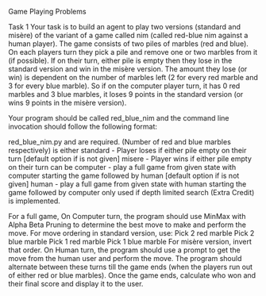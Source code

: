 Game Playing Problems

Task 1
Your task is to build an agent to play two versions (standard and misère) of  the variant of a game called nim (called red-blue nim against a human player). The game consists of two piles of marbles (red and blue). On each players turn they pick a pile and remove one or two marbles from it (if possible). If on their turn, either pile is empty then they lose in the standard version and win in the misère version. The amount they lose (or win) is dependent on the number of marbles left (2 for every red marble and 3 for every blue marble). So if on the computer player turn, it has 0 red marbles and 3 blue marbles, it loses 9 points in the standard version (or wins 9 points in the misère version).

Your program should be called red_blue_nim and the command line invocation should follow the following format:

red_blue_nim.py <num-red> <num-blue> <version> <first-player> <depth>
<num-red> and <num-blue> are required. (Number of red and blue marbles respectively)
<version> is either
standard - Player loses if either pile empty on their turn [default option if <version> is not given]
misere - Player wins if either pile empty on their turn
 <first-player> can be
computer - play a full game from given state with computer starting the game followed by human [default option if <first-player> is not given]
human - play a full game from given state with human starting the game followed by computer
<depth>  only used if depth limited search (Extra Credit) is implemented.

For a full game,
On Computer turn, the program should use MinMax with Alpha Beta Pruning to determine the best move to make and perform the move.
For move ordering in standard version, use:
Pick 2 red marble
Pick 2 blue marble
Pick 1 red marble
Pick 1 blue marble
For misère version, invert that order.
On Human turn, the program should use a prompt to get the move from the human user and perform the move.
The program should alternate between these turns till the game ends (when the players run out of either red or blue marbles). Once the game ends, calculate who won and their final score and display it to the user.

